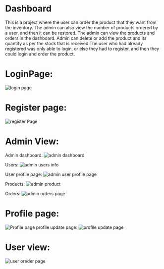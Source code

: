 # Dashboard

This is a project where the user can order the product that they want from the inventory. The admin can also view the number of products ordered by a user, and then it can be restored. The admin can view the products and orders in the dashboard. Admin can delete or add the product and its quantity as per the stock that is received.The user who had already registered was only able to login, or else they had to register, and then they could login and order the product.

# LoginPage:
![login page](https://github.com/user-attachments/assets/698ffa65-bb75-4a06-984e-aa9ce389a76c)

# Register page:
![register Page](https://github.com/user-attachments/assets/58fe0387-aaee-4a09-b650-45f6fb922d2a)

# Admin View:
Admin dashboard:
![admin dashboard](https://github.com/user-attachments/assets/e0619f37-05d1-4570-8cdb-386b216ef9bb)

Users:
![admin users info](https://github.com/user-attachments/assets/65362c3b-1f43-44e0-be55-1d2c662ed0b3)

User profile page:
![admin user profile page](https://github.com/user-attachments/assets/ea0248fc-a244-42b1-b401-eb6370e367b7)

Products:
![admin product](https://github.com/user-attachments/assets/274df6df-85ad-4514-9f48-a3f8b69870a3)

Orders:
![admin orders page](https://github.com/user-attachments/assets/b908eebd-5875-41cc-89af-251140c7e78d)

# Profile page:
![Profile page](https://github.com/user-attachments/assets/4c4126ba-911c-4c0d-8636-3fddce5adb8d)
  profile update page:
![profile update page](https://github.com/user-attachments/assets/c4942838-8855-49de-851b-1d011b915b67)
  
# User view:
![user oreder page](https://github.com/user-attachments/assets/7d1a9c94-fab1-4d57-a437-9ed9dc882749)


